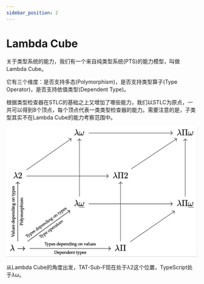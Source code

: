 ```yaml
---
sidebar_position: 2
---
```


# Lambda Cube

关于类型系统的能力，我们有一个来自纯类型系统(PTS)的能力模型，叫做Lambda Cube。

它有三个维度：是否支持多态(Polymorphism)，是否支持类型算子(Type Operator)，是否支持依值类型(Dependent Type)。

根据类型检查器在STLC的基础之上又增加了哪些能力，我们以STLC为原点，一共可以得到8个顶点，每个顶点代表一类类型检查器的能力。需要注意的是，子类型其实不在Lambda Cube的能力考察范围中。


![](./img/lambda-cube.jpeg)

从Lambda Cube的角度出发，TAT-Sub-F现在处于$\lambda2$这个位置，TypeScript处于$\lambda \omega$。